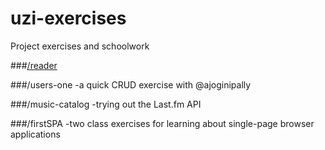 # uzi-exercises
Project exercises and schoolwork


###[/reader](http://tychelaughs.github.io/uzi-exercises/reader/dist/#/)

###/users-one
  -a quick CRUD exercise with @ajoginipally
  
###/music-catalog
  -trying out the Last.fm API

###/firstSPA
  -two class exercises for learning about single-page browser applications